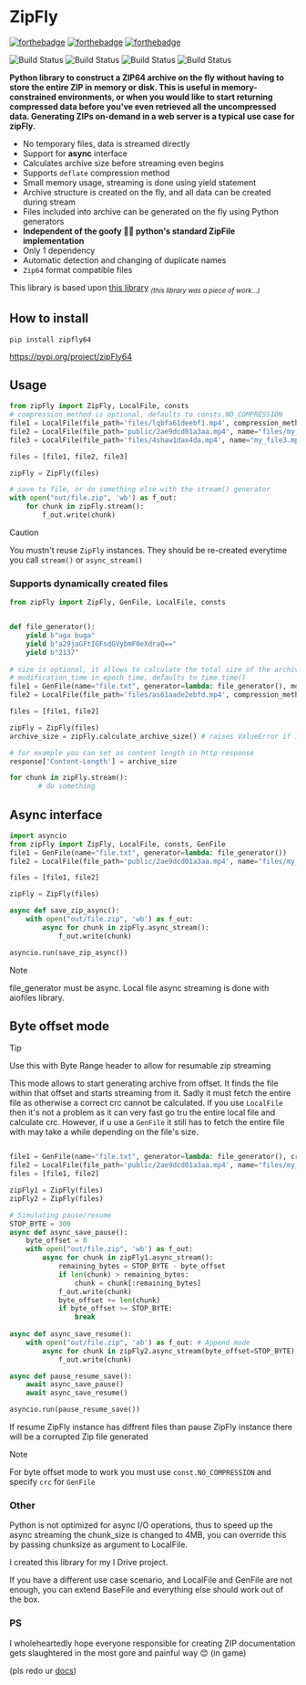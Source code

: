 # ZipFly

<a href="http://forthebadge.com/"><img src="https://forthebadge.com/images/badges/0-percent-optimized.svg" alt="forthebadge"/></a>
<a href="http://forthebadge.com/"><img src="https://forthebadge.com/images/badges/gluten-free.png" alt="forthebadge"/></a>
<a href="http://forthebadge.com/"><img src="https://web.archive.org/web/20230604002050/https://forthebadge.com/images/badges/mom-made-pizza-rolls.svg" alt="forthebadge"/></a>

<img src="https://img.shields.io/badge/ZIP64-Certified-lightGreen" alt="Build Status"/>
<img src="https://img.shields.io/badge/build-failing-red" alt="Build Status"/>
<img src="https://img.shields.io/badge/made with-hate-orange" alt="Build Status"/>
<img src="https://img.shields.io/badge/fuck-zip-green" alt="Build Status"/>


**Python library to construct a ZIP64 archive on the fly 
without having to store the entire ZIP in 
memory or disk. This is useful in memory-constrained environments, or when you would like to start 
returning compressed data before you've even retrieved all the uncompressed data. 
Generating ZIPs on-demand in a web server is a typical use case for zipFly.**


- No temporary files, data is streamed directly
- Support for **async** interface 
- Calculates archive size before streaming even begins
- Supports `deflate` compression method
- Small memory usage, streaming is done using yield statement
- Archive structure is created on the fly, and all data can be created during stream
- Files included into archive can be generated on the fly using Python generators
- **Independent of the goofy 🤮🤮 python's standard ZipFile implementation**
- Only 1 dependency
- Automatic detection and changing of duplicate names
- `Zip64` format compatible files


This library is based upon [this library](https://github.com/kbbdy/zipstream) <sub>_(this library was a piece of work...)_<sub>

## How to install
    pip install zipfly64

https://pypi.org/project/zipFly64

## Usage

```py
from zipFly import ZipFly, LocalFile, consts
# compression_method is optional, defaults to consts.NO_COMPRESSION
file1 = LocalFile(file_path='files/lqbfa61deebf1.mp4', compression_method=consts.NO_COMPRESSION) #  or consts.COMPRESSION_DEFLATE 
file2 = LocalFile(file_path='public/2ae9dcd01a3aa.mp4', name="files/my_file2.mp4")  # override the file name
file3 = LocalFile(file_path='files/4shaw1dax4da.mp4', name="my_file3.mp4")  # you control the directory path by specifying it in name

files = [file1, file2, file3]

zipFly = ZipFly(files)

# save to file, or do something else with the stream() generator
with open("out/file.zip", 'wb') as f_out:
    for chunk in zipFly.stream():
        f_out.write(chunk)
```
> [!CAUTION]
> You mustn't reuse `ZipFly` instances. They should be re-created everytime you call `stream()` or `async_stream()`

### Supports dynamically created files
```py
from zipFly import ZipFly, GenFile, LocalFile, consts


def file_generator():
    yield b"uga buga"
    yield b"a29jaGFtIGFsdGVybmF0eXdraQ=="
    yield b"2137"
    
# size is optional, it allows to calculate the total size of the archive before any data is generated
# modification_time in epoch time, defaults to time.time()
file1 = GenFile(name="file.txt", generator=lambda: file_generator(), modification_time=time.time(), size=size, compression_method=consts.COMPRESSION_DEFLATE)
file2 = LocalFile(file_path='files/as61aade2ebfd.mp4', compression_method=consts.NO_COMPRESSION) #  or consts.COMPRESSION_DEFLATE 

files = [file1, file2]

zipFly = ZipFly(files)
archive_size = zipFly.calculate_archive_size() # raises ValueError if it can't calculate size

# for example you can set as content length in http response
response['Content-Length'] = archive_size

for chunk in zipFly.stream():
       # do something
```

## Async interface

```py
import asyncio
from zipFly import ZipFly, LocalFile, consts, GenFile
file1 = GenFile(name="file.txt", generator=lambda: file_generator())
file2 = LocalFile(file_path='public/2ae9dcd01a3aa.mp4', name="files/my_file2.mp4")

files = [file1, file2]

zipFly = ZipFly(files)

async def save_zip_async():
    with open("out/file.zip", 'wb') as f_out:
        async for chunk in zipFly.async_stream():
            f_out.write(chunk)

asyncio.run(save_zip_async())
```
> [!NOTE]  
> file_generator must be async. Local file async streaming is done with aiofiles library.


## Byte offset mode
> [!TIP]
> Use this with Byte Range header to allow for resumable zip streaming

This mode allows to start generating archive from offset. It finds the file within that offset and starts streaming from it. Sadly it must fetch the entire file as otherwise a correct crc cannot be calculated.
If you use `LocalFile` then it's not a problem as it can very fast go tru the entire local file and calculate crc. However, if u use a `GenFile` it still has to fetch the entire file with may take a while depending on the file's size.

```py

file1 = GenFile(name="file.txt", generator=lambda: file_generator(), crc=crc)
file2 = LocalFile(file_path='public/2ae9dcd01a3aa.mp4', name="files/my_file2.mp4")
files = [file1, file2]

zipFly1 = ZipFly(files)
zipFly2 = ZipFly(files)

# Simulating pause/resume
STOP_BYTE = 300
async def async_save_pause():
    byte_offset = 0
    with open("out/file.zip", 'wb') as f_out:
        async for chunk in zipFly1.async_stream():
            remaining_bytes = STOP_BYTE - byte_offset
            if len(chunk) > remaining_bytes:
                chunk = chunk[:remaining_bytes]
            f_out.write(chunk)
            byte_offset += len(chunk)
            if byte_offset >= STOP_BYTE:
                break
            
async def async_save_resume():
    with open("out/file.zip", 'ab') as f_out: # Append mode
        async for chunk in zipFly2.async_stream(byte_offset=STOP_BYTE):
            f_out.write(chunk)

async def pause_resume_save():
    await async_save_pause()
    await async_save_resume()

asyncio.run(pause_resume_save())
```
If resume ZipFly instance has diffrent files than pause ZipFly instance there will be a corrupted Zip file generated

> [!NOTE]  
> For byte offset mode to work you must use `const.NO_COMPRESSION` and specify `crc` for `GenFile`


### Other
Python is not optimized for async I/O operations, thus to speed up the async streaming the chunk_size is changed to 4MB, you can override this by passing chunksize as argument to LocalFile.


I created this library for my I Drive project.

If you have a different use case scenario, and LocalFile and GenFile are not enough, you can extend BaseFile and everything else should work out of the box.



### PS

I wholeheartedly hope everyone responsible for creating ZIP documentation gets slaughtered in the most gore and painful way 😊 (in game)

(pls redo ur [docs](https://pkware.cachefly.net/webdocs/casestudies/APPNOTE.TXT))


